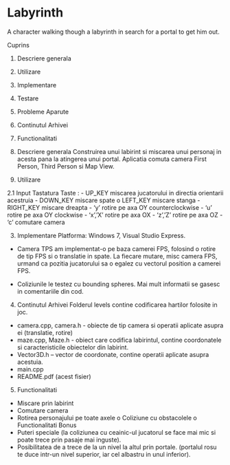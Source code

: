 Labyrinth
=========

A character walking though a labyrinth in search for a portal to get him out.

Cuprins 
1. Descriere generala 
2. Utilizare 
3. Implementare 
4. Testare 
5. Probleme Aparute 
6. Continutul Arhivei 
7. Functionalitati 

 
1. Descriere generala
Construirea unui labirint si miscarea unui personaj in acesta pana la atingerea unui portal. Aplicatia 
comuta camera First Person, Third Person si Map View.
 
2. Utilizare 

2.1 Input Tastatura 
Taste : 
  	- UP_KEY miscarea jucatorului in directia orientarii acestruia 
	- DOWN_KEY  miscare spate o LEFT_KEY miscare stanga 
	- RIGHT_KEY miscare dreapta 
	- ‘y’   rotire pe axa OY counterclockwise 
	- ‘u’   rotire pe axa OY clockwise 
	- ‘x’,’X’  rotire pe axa OX 
	- ‘z’,’Z’  rotire pe axa OZ 
	- ‘c’      comutare camera 
 
3. Implementare 
Platforma: Windows 7, Visual Studio Express. 

- Camera TPS am implementat-o pe baza camerei FPS, folosind o rotire de tip FPS si o translatie in spate. 
La fiecare mutare, misc camera FPS, urmand ca pozitia jucatorului sa o egalez cu vectorul position a camerei FPS. 

- Coliziunile le testez cu bounding spheres. 
Mai mult informatii se gasesc in comentariile din cod.

 
4. Continutul Arhivei 
Folderul levels contine codificarea hartilor folosite in joc.  
  - camera.cpp, camera.h - obiecte de tip camera si operatii aplicate asupra ei (translatie,  rotire)   
  - maze.cpp, Maze.h - obiect care codifica labirintul, contine coordonatele si caracteristicile obiectelor din labirint. 
  - Vector3D.h – vector de coordonate, contine operatii aplicate asupra acestuia. 
  - main.cpp 
  - README.pdf (acest fisier)  


5. Functionalitati 
  - Miscare prin labirint 
  - Comutare camera 
  - Rotirea personajului pe toate axele o Coliziune cu obstacolele o Functionalitati Bonus  
  - Puteri speciale (la coliziunea cu ceainic-ul jucatorul se face mai mic si poate trece prin pasaje mai inguste). 
  - Posibilitatea de a trece de la un nivel la altul prin portale. (portalul rosu te duce intr-un nivel superior, iar 
    cel albastru in unul inferior).   
